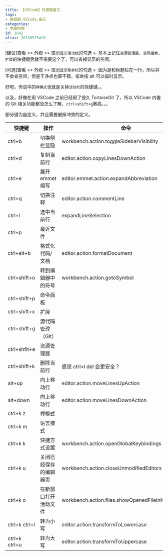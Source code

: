 ```yaml
---
title: 【VSCode】快捷键备忘
tags:
- 编辑器,VSCode,备忘
categories:
- 电脑网络
id: 1642
alias: 20130525410
---
```


[建议]查看 >> 外观 >> 取消`显示活动栏`的勾选 ← 基本上记住`资源管理器`、`全局搜索`、`扩展`的快捷键后就不需要这个了，可以省掉显示的空间。

[可选]查看 >> 外观 >> 取消`显示菜单栏`的勾选 ← 因为是和标题栏在一行，所以并不会省空间，但是干净点也算不错，按单按 alt 可以临时显示。

<!--more-->

好吧，传说中的`禅模式`也就是关掉`活动栏`的快捷键。。

以及，好像在用 VSCode 之前已经用了很久 TortoiseGit 了，所以 VSCode 内置的 Git 相关功能都没怎么了解，`ctrl+shift+g`赛高。。。

部分键为自定义，并且需要删掉冲突的定义。

| 快捷键        | 操作                   | 命令                                             |
| ------------- | ---------------------- | ------------------------------------------------ |
| ctrl+b        | 切换侧栏显隐           | workbench.action.toggleSidebarVisibility         |
| ctrl+d        | 复制当前行             | editor.action.copyLinesDownAction                |
| ctrl+e        | 展开 emmet 缩写          | editor.emmet.action.expandAbbreviation           |
| ctrl+q        | 切换注释               | editor.action.commentLine                        |
| ctrl+l        | 选中当前行             | expandLineSelection                              |
| ctrl+p        | 最近文件               |                                                  |
| ctrl+alt+b    | 格式化代码/文档        | editor.action.formatDocument                     |
| ctrl+shift+o  | 转到编辑器中的符号     | workbench.action.gotoSymbol                      |
| ctrl+shift+p  | 命令面板               |                                                  |
| ctrl+shift+x  | 扩展                   |                                                  |
| ctrl+shift+g  | 源代码管理（Git）      |                                                  |
| ctrl+shfit+e  | 资源管理器             |                                                  |
| ctrl+shift+k  | 删除当前行             | 感觉 ctrl+l del 会更安全？                         |
| alt+up        | 向上移动行             | editor.action.moveLinesUpAction                  |
| alt+down      | 向上移动行             | editor.action.moveLinesDownAction                |
| ctrl+k z      | 禅模式                 |                                                  |
| ctrl+k m      | 语言模式               |                                                  |
| ctrl+k k      | 快捷方式设置           | workbench.action.openGlobalKeybindings           |
| ctrl+k u      | 关闭已经保存的编辑器页 | workbench.action.closeUnmodifiedEditors          |
| ctrl+k o      | 在新窗口打开活动文件   | workbench.action.files.showOpenedFileInNewWindow |
| ctrl+k ctrl+l | 转为小写               | editor.action.transformToLowercase               |
| ctrl+k ctrl+u | 转为大写               | editor.action.transformToUppercase               |


<!--1642-->
